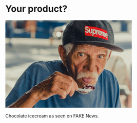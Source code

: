 # Your product?

<img src="./pexels-thgusstavo-santana-2774292.jpg" class="img-fluid d-block" alt="Older man eating chocolate icecream with a plastic spoon" width="394" height="274" />

Chocolate icecream as seen on FAKE News.
